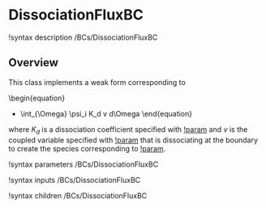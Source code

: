 # DissociationFluxBC

!syntax description /BCs/DissociationFluxBC

## Overview

This class implements a weak form corresponding to

\begin{equation}
- \int_{\Omega} \psi_i K_d v d\Omega
\end{equation}

where $K_d$ is a dissociation coefficient specified with [!param](/BCs/DissociationFluxBC/Kd) and
$v$ is the coupled variable specified with [!param](/BCs/DissociationFluxBC/v) that is
dissociating at the boundary to create the species corresponding to
[!param](/BCs/DissociationFluxBC/variable).

!syntax parameters /BCs/DissociationFluxBC

!syntax inputs /BCs/DissociationFluxBC

!syntax children /BCs/DissociationFluxBC

